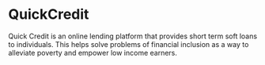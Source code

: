 # QuickCredit
Quick Credit is an online lending platform that provides short term soft loans to individuals. This helps solve problems of financial inclusion as a way to alleviate poverty and empower low income earners.
